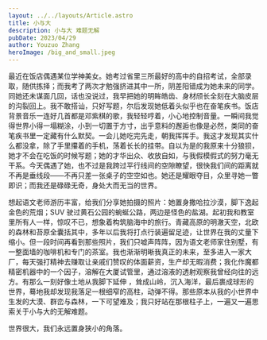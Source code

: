 ```yaml
---
layout: ../../layouts/Article.astro
title: 小与大
description: 小与大 难题无解
pubDate: 2023/04/29
author: Youzuo Zhang
heroImage: /big_and_small.jpeg
---
```


最近在饭店偶遇某位学神美女。她考过省里三所最好的高中的自招考试，全部录取，随供拣择；而我考了两次才勉强挤进其中一所，阴差阳错成为她未来的同学。同她还未谋面几回，话也没说过，我早把她的明眸皓齿、身材颀长全刻在大脑皮层的沟裂回上。我不敢搭讪，只好写题，尔后发现她低着头似乎也在奋笔疾书。饭店背景音乐一连好几首都是邓紫棋的歌，我轻轻哼着，小心地控制音量。一瞬间我觉得世界小得一塌糊涂，小到一切置于方寸，出乎意料的邂逅也像是必然，类同的奋笔疾书里一定藏有什么默契。一会儿她吃完先走，朝我挥挥手。我这才发现其实什么都没拿，除了手里攥着的手机，荡着长长的挂带。自以为是的我原来十分狼狈，她才不会在吃饭的时候写题；她的才华出众、收放自如，与我假模假式的努力毫无干系。今天偶遇了她，也不过是我跨过平行线间的空隙瞭望，很快我们间的距离就不再是垂线段——不再只差一张桌子的空空如也。她还是耀眼夺目，众里寻她一瞥即识；而我还是碌碌无奇，身处大而无当的世界。

想起语文老师游历丰富，给我们分享她拍摄的照片：她置身撒哈拉沙漠，脚下逸起金色的荒烟；SUV 驶过黄石公园的蜿蜒公路，两边是怪色的盐湖。起初我和教室里所有人一样，惊叹不已，想象着构筑脑海中的旅行。青藏高原的明澈天空，北欧的森林和苔原全囊括其中，多年以后我将打点行装遍留足迹，让世界在我的丈量下缩小。但一段时间再看到那些照片，我们只嘘声阵阵，因为语文老师家住别墅，有一整面墙的咖啡机和专门的茶室。我也渐渐明晰我真正的未来，至多进入一家大厂，每天强打精神去赚取让亲戚们赞叹的体面薪资，生产却无暇消费；我化作魔都精密机器中的一个因子，溶解在大厦试管里，通过溶液的透射观察我曾经向往的远方。有那么一刻好像土地从我脚下延伸 ，耸成山岭，沉入海洋，最后裹成球形的世界，蓦地我却发现我落足一根细窄的高柱，动弹不得。那些原本从我的小世界中生发的大漠、群峦与森林，一下可望难及；我只好站在那根柱子上，一遍又一遍思索关于小与大的无解难题。

世界很大，我们永远置身狭小的角落。
